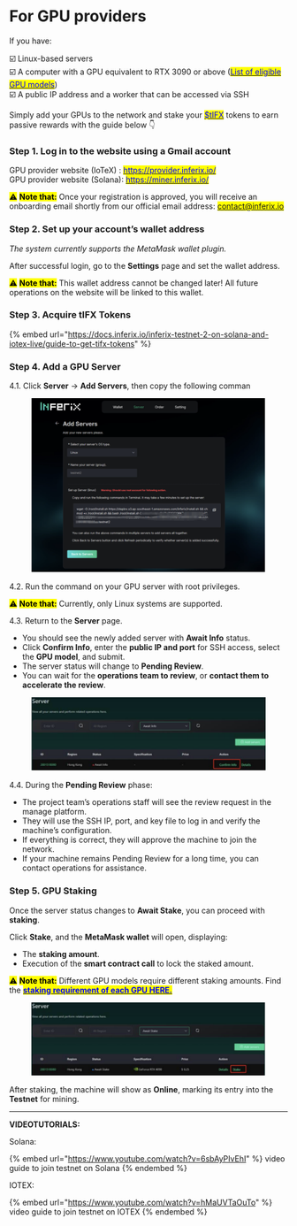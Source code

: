 # For GPU providers

If you have:

☑️ Linux-based servers  \
☑️ A computer with a GPU equivalent to RTX 3090 or above ([<mark style="color:blue;">List of eligible GPU models</mark>](../gpu-staking-and-unstaking/staking-requirements.md))\
☑️ A public IP address and a worker that can be accessed via SSH

Simply add your GPUs to the network and stake your [<mark style="color:blue;">$tIFX</mark>](https://x.com/search?q=%24tIFX\&src=cashtag_click) tokens to earn passive rewards with the guide below 👇

### Step 1. Log in to the website using a Gmail account

GPU provider website (IoTeX) : [<mark style="color:blue;">https://provider.inferix.io/</mark>](https://provider.inferix.io/)\
GPU provider website (Solana): [<mark style="color:blue;">https://miner.inferix.io/</mark>](https://miner.inferix.io/)

<mark style="background-color:yellow;">⚠️</mark> <mark style="background-color:yellow;"></mark><mark style="background-color:yellow;">**Note that:**</mark> Once your registration is approved, you will receive an onboarding email shortly from our official email address: <mark style="color:blue;">contact@inferix.io</mark>&#x20;

### Step 2. Set up your account’s wallet address

_The system currently supports the MetaMask wallet plugin._&#x20;

After successful login, go to the **Settings** page and set the wallet address.&#x20;

<mark style="background-color:yellow;">⚠️</mark> <mark style="background-color:yellow;"></mark><mark style="background-color:yellow;">**Note that:**</mark> This wallet address cannot be changed later! All future operations on the website will be linked to this wallet.

### Step 3. Acquire **tIFX Tokens**

{% embed url="https://docs.inferix.io/inferix-testnet-2-on-solana-and-iotex-live/guide-to-get-tifx-tokens" %}

### Step 4. Add a GPU Server

4.1. Click **Server** → **Add Servers**, then copy the following comman

<figure><img src="../../.gitbook/assets/Screenshot 2025-03-13 at 22.41.15.png" alt=""><figcaption></figcaption></figure>

4.2. Run the command on your GPU server with root privileges.

<mark style="background-color:yellow;">⚠️</mark> <mark style="background-color:yellow;"></mark><mark style="background-color:yellow;">**Note that:**</mark> Currently, only Linux systems are supported.

4.3. Return to the **Server** page.

* You should see the newly added server with **Await Info** status.&#x20;
* Click **Confirm Info**, enter the **public IP and port** for SSH access, select the **GPU model**, and submit.
* The server status will change to **Pending Review**.&#x20;
* You can wait for the **operations team to review**, or **contact them to accelerate the review**.

<figure><img src="../../.gitbook/assets/Screenshot 2025-03-13 at 22.45.38.png" alt=""><figcaption></figcaption></figure>

4.4. During the **Pending Review** phase:

* The project team’s operations staff will see the review request in the manage platform.&#x20;
* They will use the SSH IP, port, and key file to log in and verify the machine’s configuration.&#x20;
* If everything is correct, they will approve the machine to join the network.&#x20;
* If your machine remains Pending Review for a long time, you can contact operations for assistance.

### Step 5. GPU Staking

Once the server status changes to **Await Stake**, you can proceed with **staking**.&#x20;

Click **Stake**, and the **MetaMask wallet** will open, displaying:&#x20;

* The **staking amount**.&#x20;
* Execution of the **smart contract call** to lock the staked amount.&#x20;

<mark style="background-color:yellow;">⚠️</mark> <mark style="background-color:yellow;"></mark><mark style="background-color:yellow;">**Note that:**</mark>  Different GPU models require different staking amounts. Find the [<mark style="color:blue;">**staking requirement of each GPU HERE.**</mark> ](../gpu-staking-and-unstaking/staking-requirements.md)

<figure><img src="../../.gitbook/assets/Screenshot 2025-03-13 at 22.48.36.png" alt=""><figcaption></figcaption></figure>

After staking, the machine will show as **Online**, marking its entry into the **Testnet** for mining.

***

**VIDEOTUTORIALS:**

Solana:

{% embed url="https://www.youtube.com/watch?v=6sbAyPIvEhI" %}
video guide to join testnet on Solana
{% endembed %}

IOTEX:&#x20;

{% embed url="https://www.youtube.com/watch?v=hMaUVTaOuTo" %}
video guide to join testnet on IOTEX
{% endembed %}
